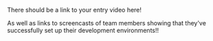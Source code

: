 There should be a link to your entry video here!

As well as links to screencasts of team members showing that they've successfully set up their development environments!!
